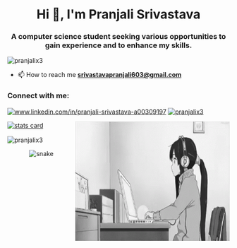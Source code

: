 <h1 align="center">Hi 👋, I'm Pranjali Srivastava</h1>
<h3 align="center">A computer science student seeking various opportunities to gain experience and to enhance my skills.</h3>

<p align="left"> <img src="https://komarev.com/ghpvc/?username=pranjalix3&label=Profile%20views&color=0e75b6&style=flat" alt="pranjalix3" /> </p>

- 📫 How to reach me **srivastavapranjali603@gmail.com**

<h3 align="left">Connect with me:</h3>
<p align="left">
<a href="https://linkedin.com/in/www.linkedin.com/in/pranjali-srivastava-a00309197" target="blank"><img align="center" src="https://raw.githubusercontent.com/rahuldkjain/github-profile-readme-generator/master/src/images/icons/Social/linked-in-alt.svg" alt="www.linkedin.com/in/pranjali-srivastava-a00309197" height="30" width="40" /></a>
<a href="https://instagram.com/pranjalix3" target="blank"><img align="center" src="https://raw.githubusercontent.com/rahuldkjain/github-profile-readme-generator/master/src/images/icons/Social/instagram.svg" alt="pranjalix3" height="30" width="40" /></a>
</p>
<a align= "center" href="https://github.com/pranjalix3">
  <img alt= "stats card" height="200px" width="400" src="https://github-readme-stats.vercel.app/api?username=pranjalix3&theme=cobalt&show_icons=true&count_private=true" />
  <img align="right" height="270px" width="350" src="coder gif.gif" /> </a>

</p>
<p><img align="center" src="https://github-readme-streak-stats.herokuapp.com/?user=pranjalix3&" alt="pranjalix3" /></p>
<p align="center">
  <img src="https://github.com/ishikkkkaaaa/ishikkkkaaaa/raw/output/github-contribution-grid-snake.svg" alt="snake"></center>
</p>

